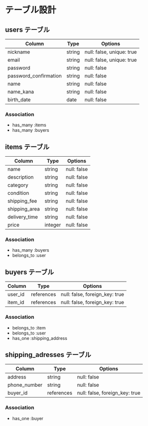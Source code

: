 # テーブル設計

## users テーブル

| Column                | Type   | Options     |
| --------------------- | ------ | ----------- |
| nickname              | string | null: false, unique: true |
| email                 | string | null: false, unique: true |
| password              | string | null: false |
| password_confirmation | string | null: false |
| name                  | string | null: false |
| name_kana             | string | null: false |
| birth_date            | date   | null: false |

### Association
- has_many :items
- has_many :buyers


## items テーブル

| Column           | Type    | Options     |
| ---------------- | ------- | ----------- |
| name             | string  | null: false |
| description      | string  | null: false |
| category         | string  | null: false |
| condition        | string  | null: false |
| shipping_fee     | string  | null: false |
| shipping_area    | string  | null: false |
| delivery_time    | string  | null: false |
| price            | integer | null: false |

### Association
- has_many :buyers
- belongs_to :user


## buyers テーブル

| Column           | Type       | Options                        |
| ---------------- | ---------- | ------------------------------ |
| user_id          | references | null: false, foreign_key: true |
| item_id          | references | null: false, foreign_key: true |

### Association
- belongs_to :item
- belongs_to :user
- has_one :shipping_address


## shipping_adresses テーブル

| Column           | Type       | Options                        |
| ---------------- | ---------- | ------------------------------ |
| address          | string     | null: false                    |
| phone_number     | string     | null: false                    |
| buyer_id         | references | null: false, foreign_key: true |

### Association
- has_one :buyer